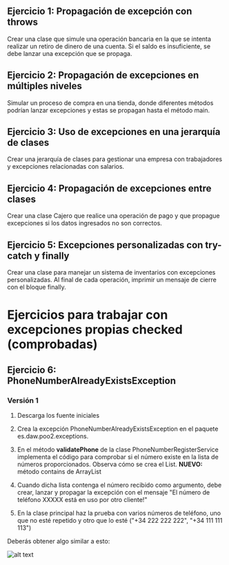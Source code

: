 ## Ejercicio 1: Propagación de excepción con throws
Crear una clase que simule una operación bancaria en la que se intenta realizar un retiro de dinero
de una cuenta. Si el saldo es insuficiente, se debe lanzar una excepción que se propaga.


## Ejercicio 2: Propagación de excepciones en múltiples niveles
Simular un proceso de compra en una tienda, donde diferentes métodos podrían lanzar excepciones
y estas se propagan hasta el método main.

## Ejercicio 3: Uso de excepciones en una jerarquía de clases
Crear una jerarquía de clases para gestionar una empresa con trabajadores y excepciones
relacionadas con salarios.

## Ejercicio 4: Propagación de excepciones entre clases
Crear una clase Cajero que realice una operación de pago y que propague excepciones si los datos
ingresados no son correctos.

## Ejercicio 5: Excepciones personalizadas con try-catch y finally
Crear una clase para manejar un sistema de inventarios con excepciones personalizadas. Al final de
cada operación, imprimir un mensaje de cierre con el bloque finally.

# Ejercicios para trabajar con excepciones propias checked (comprobadas)

## Ejercicio 6: PhoneNumberAlreadyExistsException 

### Versión 1
1. Descarga los fuente iniciales
2. Crea la excepción PhoneNumberAlreadyExistsException en el paquete es.daw.poo2.exceptions.
3. En el método **validatePhone** de la clase PhoneNumberRegisterService implementa el código para comprobar si el número existe en la lista de números proporcionados. Observa cómo se crea el List.
**NUEVO:** método contains de ArrayList

4. Cuando dicha lista contenga el número recibido como argumento, debe crear, lanzar y propagar la excepción con el mensaje "El número de teléfono XXXXX está en uso por otro cliente!"
5. En la clase principal haz la prueba con varios números de teléfono, uno que no esté repetido y otro que lo esté ("+34 222 222 222", "+34 111 111 113") 

Deberás obtener algo similar a esto:

![alt text](image.png)
